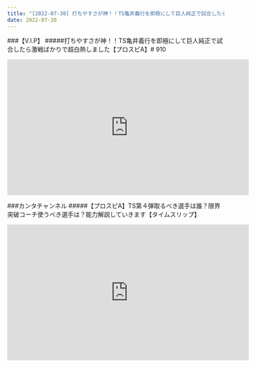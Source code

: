 ```yaml
---
title: "[2022-07-30] 打ちやすさが神！！TS亀井義行を即極にして巨人純正で試合したら激戦ばかりで超白熱しました【プロスピA】# 910 他"
date: 2022-07-30
---
```

###【V.I.P】
#####打ちやすさが神！！TS亀井義行を即極にして巨人純正で試合したら激戦ばかりで超白熱しました【プロスピA】# 910
<iframe width="560" height="315" src="https://www.youtube.com/embed/J-tDowEouZE" frameborder="0" allow="accelerometer; autoplay; clipboard-write; encrypted-media; gyroscope; picture-in-picture" allowfullscreen></iframe>

###カンタチャンネル
#####【プロスピA】TS第４弾取るべき選手は誰？限界突破コーチ使うべき選手は？能力解説していきます【タイムスリップ】
<iframe width="560" height="315" src="https://www.youtube.com/embed/zFR71Ym32Ik" frameborder="0" allow="accelerometer; autoplay; clipboard-write; encrypted-media; gyroscope; picture-in-picture" allowfullscreen></iframe>

